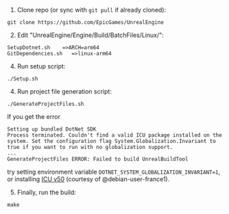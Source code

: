 1. Clone repo (or sync with `git pull` if already cloned):

```
git clone https://github.com/EpicGames/UnrealEngine
```

2. Edit "UnrealEngine/Engine/Build/BatchFiles/Linux/":

```
SetupDotnet.sh    =>ARCH=arm64
GitDependencies.sh   =>linux-arm64
```

4. Run setup script:

```
./Setup.sh
```



4. Run project file generation script:

```
./GenerateProjectFiles.sh
```

If you get the error

```
Setting up bundled DotNet SDK
Process terminated. Couldn't find a valid ICU package installed on the system. Set the configuration flag System.Globalization.Invariant to true if you want to run with no globalization support.
...
GenerateProjectFiles ERROR: Failed to build UnrealBuildTool
```

try setting environment variable `DOTNET_SYSTEM_GLOBALIZATION_INVARIANT=1`, or installing [ICU v50](https://icu.unicode.org/download/50) (courtesy of @debian-user-france1).

5. Finally, run the build:

```
make
```
